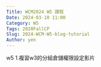 ```yaml
---
Title: WCM2024 W5 課程
Date: 2024-03-10 11:00
Category: W5
Tags: 2020FallCP
Slug: 2024-WCM-W5-blog-tutorial
Author: yen
---
```


w5 1.複習w3的分組倉儲權限設定影片

